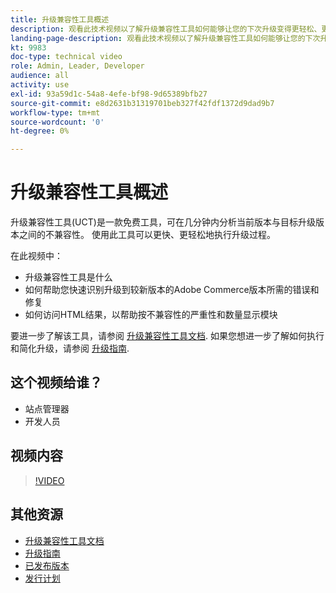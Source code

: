```yaml
---
title: 升级兼容性工具概述
description: 观看此技术视频以了解升级兼容性工具如何能够让您的下次升级变得更轻松、更便宜和更快速。
landing-page-description: 观看此技术视频以了解升级兼容性工具如何能够让您的下次升级变得更轻松、更便宜和更快速。
kt: 9983
doc-type: technical video
role: Admin, Leader, Developer
audience: all
activity: use
exl-id: 93a59d1c-54a8-4efe-bf98-9d65389bfb27
source-git-commit: e8d2631b31319701beb327f42fdf1372d9dad9b7
workflow-type: tm+mt
source-wordcount: '0'
ht-degree: 0%

---
```


# 升级兼容性工具概述

升级兼容性工具(UCT)是一款免费工具，可在几分钟内分析当前版本与目标升级版本之间的不兼容性。 使用此工具可以更快、更轻松地执行升级过程。

在此视频中：

- 升级兼容性工具是什么
- 如何帮助您快速识别升级到较新版本的Adobe Commerce版本所需的错误和修复
- 如何访问HTML结果，以帮助按不兼容性的严重性和数量显示模块

要进一步了解该工具，请参阅 [升级兼容性工具文档](https://experienceleague.adobe.com/docs/commerce-operations/upgrade-guide/upgrade-compatibility-tool/overview.html?lang=en). 如果您想进一步了解如何执行和简化升级，请参阅 [升级指南](https://experienceleague.adobe.com/docs/commerce-operations/upgrade-guide/overview.html).

## 这个视频给谁？

- 站点管理器
- 开发人员

## 视频内容

>[!VIDEO](https://video.tv.adobe.com/v/341245?quality=12&learn=on)

## 其他资源

- [升级兼容性工具文档](https://experienceleague.adobe.com/docs/commerce-operations/upgrade-guide/upgrade-compatibility-tool/overview.html?lang=en)
- [升级指南](https://experienceleague.adobe.com/docs/commerce-operations/upgrade-guide/overview.html)
- [已发布版本](https://experienceleague.adobe.com/docs/commerce-operations/release/versions.html)
- [发行计划](https://experienceleague.adobe.com/docs/commerce-operations/release/planning/schedule.html)
